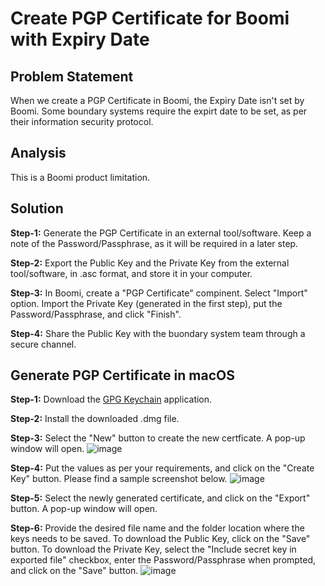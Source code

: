 # Create PGP Certificate for Boomi with Expiry Date

## Problem Statement
When we create a PGP Certificate in Boomi, the Expiry Date isn't set by Boomi. Some boundary systems require the expirt date to be set, as per their information security protocol.

## Analysis
This is a Boomi product limitation.

## Solution
**Step-1:** Generate the PGP Certificate in an external tool/software. Keep a note of the Password/Passphrase, as it will be required in a later step.

**Step-2:** Export the Public Key and the Private Key from the external tool/software, in .asc format, and store it in your computer.

**Step-3:** In Boomi, create a "PGP Certificate" compinent. Select "Import" option. Import the Private Key (generated in the first step), put the Password/Passphrase, and click "Finish".

**Step-4:** Share the Public Key with the buondary system team through a secure channel.

## Generate PGP Certificate in macOS
**Step-1:** Download the [GPG Keychain](https://gpgtools.org/) application.

**Step-2:** Install the downloaded .dmg file.

**Step-3:** Select the "New" button to create the new certficate. A pop-up window will open.
![image](https://github.com/user-attachments/assets/5c52ef22-7713-4b4f-88e3-06d6e94c1954)

**Step-4:** Put the values as per your requirements, and click on the "Create Key" button. Please find a sample screenshot below.
![image](https://github.com/user-attachments/assets/df19ce4e-6952-4a72-b5de-0e836744b486)

**Step-5:** Select the newly generated certificate, and click on the "Export" button. A pop-up window will open.

**Step-6:** Provide the desired file name and the folder location where the keys needs to be saved. To download the Public Key, click on the "Save" button. To download the Private Key, select the "Include secret key in exported file" checkbox, enter the Password/Passphrase when prompted, and click on the "Save" button.
![image](https://github.com/user-attachments/assets/118169e3-1856-43e0-b91a-ff462350c15e)

